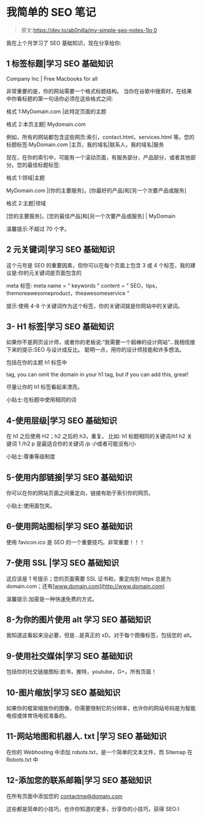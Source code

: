 # 我简单的 SEO 笔记

> 原文:[https://dev.to/ab0nilla/my-simple-seo-notes-1lo 0](https://dev.to/ab0nilla/my-simple-seo-notes---1lo0)

我在上个月学习了 SEO 基础知识，现在分享给你:

## [](#1tag-title-learning-seo-basics)1 标签标题|学习 SEO 基础知识

Company Inc | Free Macbooks for all

非常重要的是，你的网站需要一个格式标题结构。
当你在谷歌中搜索时，在结果中你看标题的第一句话你必须在这些格式之间:

格式 1:MyDomain.com |此特定页面的主题

格式 2:本页主题| Mydomain.com

例如，所有的网站都包含这些网页:索引，contact.html，services.html 等。您的标题标签:MyDomain.com |主页，我的域名|联系人，我的域名|服务

现在，在你的索引中，可能有一个滚动页面，有服务部分，产品部分，或者其他部分。您的最佳标题标签:

格式 1:领域|主题

MyDomain.com |[你的主要服务]，[你最好的产品]和[另一个次要产品或服务]

格式 2:主题|领域

[您的主要服务]，[您的最佳产品]和[另一个次要产品或服务] | MyDomain

温馨提示:不超过 70 个字。

## [](#2meta-keywords-learning-seo-basics)2 元关键词|学习 SEO 基础知识

这个元号是 SEO 的重要因素，但你可以在每个页面上包含 3 或 4 个标签，我的建议是:你的元关键词是页面包含的

meta 标签:
meta name = " keywords " content = " SEO，tips，themoreawesomeproduct，theawesomeservice "

提示:使用 4-8 个关键词作为这个标签，你的关键词就是你网站中的关键词。

## [](#3-h1-tag-learning-seo-basics)3- H1 标签|学习 SEO 基础知识

如果你不是网页设计师，或者你的老板说:“我需要一个超棒的设计网站”...我相信接下来的提示:SEO 与设计成反比。
聪明一点，用你的设计师技能和许多想法。

包括在你的主题 h1 标签中

tag, you can omit the domain in your h1 tag, but if you can add this, great!

尽量让你的 h1 标签看起来漂亮。

小贴士:在标题中使用相同的词

## [](#4-use-hierarchy-learning-seo-basics)4-使用层级|学习 SEO 基础知识

在 h1 之后使用 H2；h2 之后的 h3，重复。
比如:
h1 标题相同的关键词/h1
h2 关键词 1 /h2
p 是最适合你的关键词 */p
小*或者可能没有/小

小贴士:尊重等级制度

## [](#5-use-internals-links-learning-seo-basics)5-使用内部链接|学习 SEO 基础知识

你可以在你的网站页面之间重定向，链接有助于索引你的网页。

小贴士:使用面包夹。

## [](#6-use-favicon-learning-seo-basics)6-使用网站图标|学习 SEO 基础知识

使用 favicon.ico 是 SEO 的一个重要技巧。非常重要！！！

## [](#7-use-ssl-learning-seo-basics)7-使用 SSL |学习 SEO 基础知识

这应该是 1 号提示；您的页面需要 SSL 证书和，重定向到 https 总是为 domain.com；还有[www.domain.com](http://www.domain.com)

温馨提示:加密是一种快速免费的方式。

## [](#8-use-alt-for-your-images-learning-seo-basics)8-为你的图片使用 alt 学习 SEO 基础知识

我知道这看起来没必要，但是...是真正的 xD。对于每个图像标签，包括您的 alt。

## [](#9-use-social-media-learning-seo-basics)9-使用社交媒体|学习 SEO 基础知识

包括你的社交链接图标:脸书，推特，youtube，G+。所有页面！

## [](#10-images-scaling-learning-seo-basics)10-图片缩放|学习 SEO 基础知识

如果你的框架缩放你的图像，你需要限制它的分辨率，也许你的网站号码是为智能电视或体育场电视准备的。

## [](#11-sitemap-and-robotstxt-learning-seo-basics)11-网站地图和机器人. txt |学习 SEO 基础知识

在你的 Webhosting 中添加 robots.txt，是一个简单的文本文件，而 Sitemap 在 Robots.txt 中

## [](#12-add-your-contact-email-learning-seo-basics)12-添加您的联系邮箱|学习 SEO 基础知识

在所有页面中添加您的 contactme@domain.com

这些都是简单的小技巧，也许你知道的更多，分享你的小技巧，获得 SEO:)